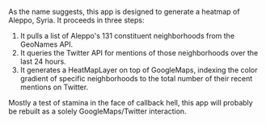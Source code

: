 As the name suggests, this app is designed to generate a heatmap of Aleppo, Syria.
It proceeds in three steps:

1) It pulls a list of Aleppo's 131 constituent neighborhoods from the GeoNames API.
2) It queries the Twitter API for mentions of those neighborhoods over the last 24 hours.
3) It generates a HeatMapLayer on top of GoogleMaps, indexing the color gradient of 
   specific neighborhoods to the total number of their recent mentions on Twitter.

Mostly a test of stamina in the face of callback hell, this app will probably be rebuilt as a solely GoogleMaps/Twitter interaction.
